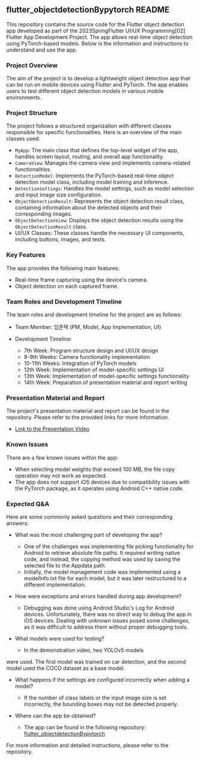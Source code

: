 ## flutter_objectdetectionBypytorch README

This repository contains the source code for the Flutter object detection app developed as part of the 2023SpringFlutter UI/UX Programming[02] Flutter App Development Project. The app allows real-time object detection using PyTorch-based models. Below is the information and instructions to understand and use the app.

### Project Overview
The aim of the project is to develop a lightweight object detection app that can be run on mobile devices using Flutter and PyTorch. The app enables users to test different object detection models in various mobile environments.

### Project Structure
The project follows a structured organization with different classes responsible for specific functionalities. Here is an overview of the main classes used:

- `MyApp`: The main class that defines the top-level widget of the app, handles screen layout, routing, and overall app functionality.
- `CameraView`: Manages the camera view and implements camera-related functionalities.
- `DetectionModel`: Implements the PyTorch-based real-time object detection model class, including model training and inference.
- `DetectionSettings`: Handles the model settings, such as model selection and input image size configuration.
- `ObjectDetectionResult`: Represents the object detection result class, containing information about the detected objects and their corresponding images.
- `ObjectDetectionView`: Displays the object detection results using the `ObjectDetectionResult` class.
- UI/UX Classes: These classes handle the necessary UI components, including buttons, images, and texts.

### Key Features
The app provides the following main features:

- Real-time frame capturing using the device's camera.
- Object detection on each captured frame.

### Team Roles and Development Timeline
The team roles and development timeline for the project are as follows:

- Team Member: 임준택 (PM, Model, App Implementation, UI)

- Development Timeline:
  - 7th Week: Program structure design and UI/UX design
  - 8-9th Weeks: Camera functionality implementation
  - 10-11th Weeks: Integration of PyTorch models
  - 12th Week: Implementation of model-specific settings UI
  - 13th Week: Implementation of model-specific settings functionality
  - 14th Week: Preparation of presentation material and report writing

### Presentation Material and Report
The project's presentation material and report can be found in the repository. Please refer to the provided links for more information.

- [Link to the Presentation Video](https://www.youtube.com/watch?v=HKiJsClo43w)

### Known Issues
There are a few known issues within the app:

- When selecting model weights that exceed 100 MB, the file copy operation may not work as expected.
- The app does not support iOS devices due to compatibility issues with the PyTorch package, as it operates using Android C++ native code.

### Expected Q&A
Here are some commonly asked questions and their corresponding answers:

- What was the most challenging part of developing the app?
  - One of the challenges was implementing file picking functionality for Android to retrieve absolute file paths. It required writing native code, and instead, the copying method was used by saving the selected file to the Appdata path.
  - Initially, the model management code was implemented using a modelInfo.txt file for each model, but it was later restructured to a different implementation.

- How were exceptions and errors handled during app development?
  - Debugging was done using Android Studio's Log for Android devices. Unfortunately, there was no direct way to debug the app in iOS devices. Dealing with unknown issues posed some challenges, as it was difficult to address them without proper debugging tools.

- What models were used for testing?
  - In the demonstration video, two YOLOv5 models

 were used. The first model was trained on car detection, and the second model used the COCO dataset as a base model.

- What happens if the settings are configured incorrectly when adding a model?
  - If the number of class labels or the input image size is set incorrectly, the bounding boxes may not be detected properly.

- Where can the app be obtained?
  - The app can be found in the following repository: [flutter_objectdetectionBypytorch](https://github.com/rage147-OwO/flutter_objectdetectionBypytorch)

For more information and detailed instructions, please refer to the repository.
